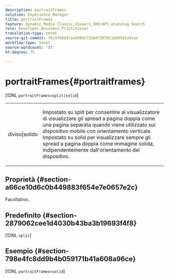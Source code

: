 ```yaml
---
description: portraitFrames
solution: Experience Manager
title: portraitFrames
feature: Dynamic Media Classic,Viewers,SDK/API,eCatalog Search
role: Developer,Business Practitioner
translation-type: tm+mt
source-git-commit: f6c97606d7a4209427316d7367013ad9585a5cae
workflow-type: tm+mt
source-wordcount: '57'
ht-degree: 7%

---
```



# portraitFrames{#portraitframes}

[!DNL `portraitFrames=split|solid`]

<table id="table_1D425B7685D448459CD3FE8D683C813C"> 
 <tbody> 
  <tr> 
   <td colname="col1"> <p> <span class="codeph"> diviso|solido</span> </p> </td> 
   <td colname="col2"> <p>Impostato su <span class="codeph"> split</span> per consentire al visualizzatore di visualizzare gli spread a pagina doppia come una pagina separata quando viene utilizzato sul dispositivo mobile con orientamento verticale. Impostato su <span class="codeph"> solid</span> per visualizzare sempre gli spread a pagina doppia come immagine solida, indipendentemente dall'orientamento del dispositivo. </p> </td> 
  </tr> 
 </tbody> 
</table>

## Proprietà {#section-a66ce10d6c0b449883f654e7e0657e2c}

Facoltativo.

## Predefinito {#section-2879062cee1d4030b43ba3b19693f4f8}

[!DNL `split`]

## Esempio {#section-798e4fc8dd9b4b059171b41a608a96ce}

[!DNL `portraitFrames=solid`]
